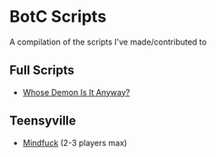 # BotC Scripts

A compilation of the scripts I've made/contributed to

## Full Scripts

- [Whose Demon Is It Anyway?](full/whose_demon_is_it_anyway.json)

## Teensyville

- [Mindfuck](teensy/mindfuck.json) (2-3 players max)
